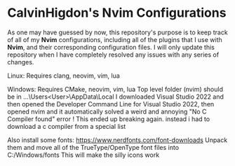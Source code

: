 # CalvinHigdon's **Nvim** Configurations

As one may have guessed by now, this repository's purpose is to keep track of all of my **Nvim** configurations, including all of the plugins that I use with **Nvim**, and their corresponding configuration files.
I will only update this repository when I have completely resolved any issues with any series of changes.

Linux:
Requires clang, neovim, vim, lua

Windows:
Requires CMake, neovim, vim, lua
Top level folder (nvim) should be in ...\Users\<User>\AppData\Local
I downloaded Visual Studio 2022 and then opened the Developer Command Line for Visual Studio 2022, then opened nvim and it automatically solved a weird and annoying "No C Compiler found" error
! This ended up breaking again. instead i had to download a c compiler from a special list

Also install some fonts:
https://www.nerdfonts.com/font-downloads
Unpack them and move all of the TrueType/OpenType font files into C:/Windows/fonts
This will make the silly icons work
